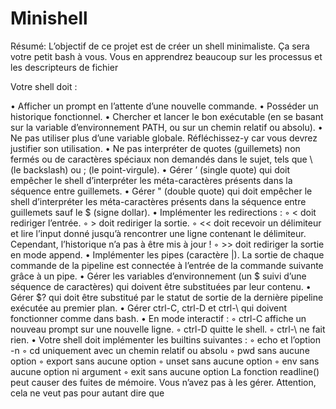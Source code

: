 # Minishell

Résumé:
L’objectif de ce projet est de créer un shell minimaliste.
Ça sera votre petit bash à vous.
Vous en apprendrez beaucoup sur les processus et les descripteurs de fichier

Votre shell doit :

• Afficher un prompt en l’attente d’une nouvelle commande.
• Posséder un historique fonctionnel.
• Chercher et lancer le bon exécutable (en se basant sur la variable d’environnement PATH, ou sur un chemin relatif ou absolu).
• Ne pas utiliser plus d’une variable globale. Réfléchissez-y car vous devrez justifier son utilisation.
• Ne pas interpréter de quotes (guillemets) non fermés ou de caractères spéciaux non demandés dans le sujet, tels que \ (le backslash) ou ; (le point-virgule).
• Gérer ’ (single quote) qui doit empêcher le shell d’interpréter les méta-caractères présents dans la séquence entre guillemets.
• Gérer " (double quote) qui doit empêcher le shell d’interpréter les méta-caractères présents dans la séquence entre guillemets sauf le $ (signe dollar).
• Implémenter les redirections :
  ◦ < doit rediriger l’entrée.
  ◦ > doit rediriger la sortie.
  ◦ << doit recevoir un délimiteur et lire l’input donné jusqu’à rencontrer une ligne contenant le délimiteur. Cependant, l’historique n’a pas à être mis à jour !
  ◦ >> doit rediriger la sortie en mode append.
• Implémenter les pipes (caractère |). La sortie de chaque commande de la pipeline est connectée à l’entrée de la commande suivante grâce à un pipe.
• Gérer les variables d’environnement (un $ suivi d’une séquence de caractères) qui doivent être substituées par leur contenu.
• Gérer $? qui doit être substitué par le statut de sortie de la dernière pipeline exécutée au premier plan.
• Gérer ctrl-C, ctrl-D et ctrl-\ qui doivent fonctionner comme dans bash.
• En mode interactif :
  ◦ ctrl-C affiche un nouveau prompt sur une nouvelle ligne.
  ◦ ctrl-D quitte le shell.
  ◦ ctrl-\ ne fait rien.
• Votre shell doit implémenter les builtins suivantes :
  ◦ echo et l’option -n
  ◦ cd uniquement avec un chemin relatif ou absolu
  ◦ pwd sans aucune option
  ◦ export sans aucune option
  ◦ unset sans aucune option
  ◦ env sans aucune option ni argument
  ◦ exit sans aucune option
La fonction readline() peut causer des fuites de mémoire. Vous n’avez pas à les
gérer. Attention, cela ne veut pas pour autant dire que
